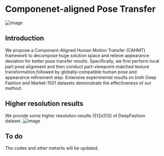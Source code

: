 # Componenet-aligned Pose Transfer

![image](https://github.com/posetransfer-pre/Project_for_pose_transfer---Beta-version/blob/master/images/results.png)

## Introduction

We propose a Component-Aligned Human Motion Transfer (CAHMT) framework to decompose huge solution space and relieve appearance deviation for better pose transfer results. Speciﬁcally, we ﬁrst perform local part pose alignment and then conduct part-viewpoint-matched texture transformation,followed by globally-compatible human pose and appearance reﬁnement step. Extensive experimental results on both Deep Fashion and Market-1501 datasets demonstrate the effectiveness of our method.

## Higher resolution results

We provide some higher resolution results (512x512) of DeepFashion dataset.
![image](https://github.com/posetransfer-pre/Project_for_pose_transfer---Beta-version/blob/master/images/higher_resolution.png)

## To do

The codes and other metarils will be updated.
